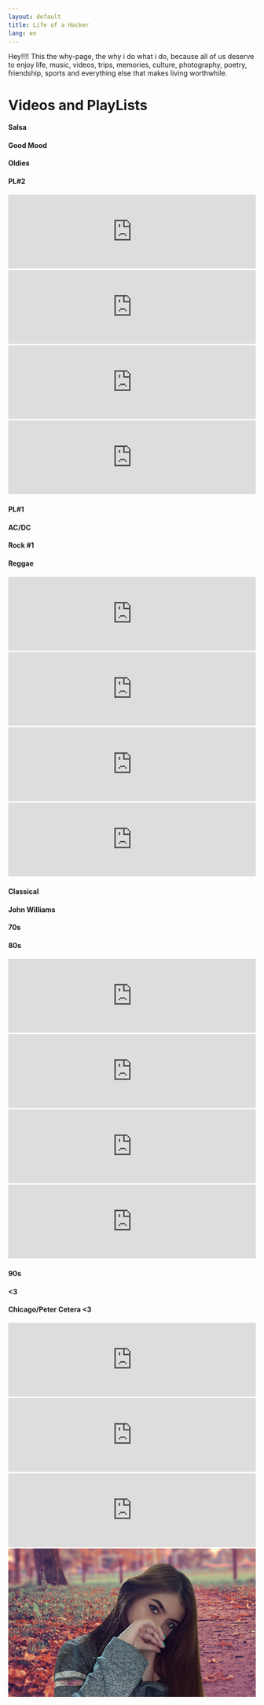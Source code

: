 ```yaml
---
layout: default
title: Life of a Hacker
lang: en
---
```

Hey!!!! This the why-page, the why i do what i do, because all of us deserve to enjoy life, music, videos, trips, memories, culture, photography, poetry, friendship, sports and everything else that makes living worthwhile.

<h1 class="display-1">Videos and PlayLists</h1>

<!-- First Row Titles -->
<div class="row ml-0 mr-0">
  <div class="col-sm-12 col-md-6 col-lg-3 p-0">
    <h4 class="display-3 m-0">Salsa</h4>
  </div>
  <div class="col-sm-12 col-md-6 col-lg-3 p-0">
    <h4 class="display-3 m-0">Good Mood</h4>
  </div>
  <div class="col-sm-12 col-md-6 col-lg-3 p-0">
    <h4 class="display-3 m-0">Oldies</h4>
  </div>
  <div class="col-sm-12 col-md-6 col-lg-3 p-0">
    <h4 class="display-3 m-0">PL#2</h4>
  </div>
</div>

<!-- First Row Videos -->
<div class="row ml-0 mr-0">
  <!-- First Column -->
  <div class="col-sm-12 col-md-6 col-lg-3 p-0">
    <iframe width="100%" src="https://www.youtube.com/embed/videoseries?list=PLAx5WRK7eNtkkV1draa-cICAeILScpJX9" frameborder="0" allow="accelerometer; autoplay; encrypted-media; gyroscope; picture-in-picture" allowfullscreen></iframe>
  </div>
  <!-- Second Column -->
  <div class="col-sm-12 col-md-6 col-lg-3 p-0">
    <iframe width="100%" src="https://www.youtube.com/embed/videoseries?list=PLAx5WRK7eNtlwn96im4HOpAm5HZaL9deo" frameborder="0" allow="accelerometer; autoplay; encrypted-media; gyroscope; picture-in-picture" allowfullscreen></iframe>
  </div>
  <!-- Third Column -->
  <div class="col-sm-12 col-md-6 col-lg-3 p-0">
    <iframe width="100%" src="https://www.youtube.com/embed/videoseries?list=PLAx5WRK7eNtnmlqrUY2ADG3KWQa5ciwtm" frameborder="0" allow="accelerometer; autoplay; encrypted-media; gyroscope; picture-in-picture" allowfullscreen></iframe>
  </div>
  <!-- Fourth Column -->
  <div class="col-sm-12 col-md-6 col-lg-3 p-0">
    <iframe width="100%" src="https://www.youtube.com/embed/videoseries?list=PLAx5WRK7eNtlWSz1k2wXzXp3lGapo1BUc" frameborder="0" allow="accelerometer; autoplay; encrypted-media; gyroscope; picture-in-picture" allowfullscreen></iframe>
  </div>
</div>

<!-- Second Row Titles -->
<div class="row ml-0 mr-0">
  <div class="col-sm-12 col-md-6 col-lg-3 p-0">
    <h4 class="display-3 m-0">PL#1</h4>
  </div>
  <div class="col-sm-12 col-md-6 col-lg-3 p-0">
    <h4 class="display-3 m-0">AC/DC</h4>
  </div>
  <div class="col-sm-12 col-md-6 col-lg-3 p-0">
    <h4 class="display-3 m-0">Rock #1</h4>
  </div>
  <div class="col-sm-12 col-md-6 col-lg-3 p-0">
    <h4 class="display-3 m-0">Reggae</h4>
  </div>
</div
>
<!-- Second Row Videos -->
<div class="row ml-0 mr-0">
  <!-- First Column -->
  <div class="col-sm-12 col-md-6 col-lg-3 p-0">
    <iframe width="100%" src="https://www.youtube.com/embed/videoseries?list=PLAx5WRK7eNtlxXgIF6x3ocfntUO6X_R22" frameborder="0" allow="accelerometer; autoplay; encrypted-media; gyroscope; picture-in-picture" allowfullscreen></iframe>
  </div>

  <!-- Second Column -->
  <div class="col-sm-12 col-md-6 col-lg-3 p-0">
    <iframe width="100%" src="https://www.youtube.com/embed/videoseries?list=PLAx5WRK7eNtlfA6bZtiL9g57WRKi1oF9F" frameborder="0" allow="accelerometer; autoplay; encrypted-media; gyroscope; picture-in-picture" allowfullscreen></iframe>
  </div>

  <!-- Third Column -->
  <div class="col-sm-12 col-md-6 col-lg-3 p-0">
    <iframe width="100%" src="https://www.youtube.com/embed/videoseries?list=PLAx5WRK7eNtk26r3U6zGLFEG5cwr31NxY" frameborder="0" allow="accelerometer; autoplay; encrypted-media; gyroscope; picture-in-picture" allowfullscreen></iframe>
  </div>

  <!-- Fourth Column -->
  <div class="col-sm-12 col-md-6 col-lg-3 p-0">
    <iframe width="100%" src="https://www.youtube.com/embed/videoseries?list=PLAx5WRK7eNtnvT9-Jp5SfA6-IBe0B26os" frameborder="0" allow="accelerometer; autoplay; encrypted-media; gyroscope; picture-in-picture" allowfullscreen></iframe>
  </div>

</div>

<!-- Third Row Titles -->
<div class="row ml-0 mr-0">
  <div class="col-sm-12 col-md-6 col-lg-3 p-0">
    <h4 class="display-3 m-0">Classical</h4>
  </div>
  <div class="col-sm-12 col-md-6 col-lg-3 p-0">
    <h4 class="display-3 m-0">John Williams</h4>
  </div>
  <div class="col-sm-12 col-md-6 col-lg-3 p-0">
    <h4 class="display-3 m-0">70s</h4>
  </div>
  <div class="col-sm-12 col-md-6 col-lg-3 p-0">
    <h4 class="display-3 m-0">80s</h4>
  </div>
</div>

<!-- Third Row Videos -->
<div class="row ml-0 mr-0">
  <!-- First Column -->
  <div class="col-sm-12 col-md-6 col-lg-3 p-0">
    <iframe width="100%" src="https://www.youtube.com/embed/videoseries?list=PLAx5WRK7eNtkwghL_UA4iSTsGWk-R7_H6" frameborder="0" allow="accelerometer; autoplay; encrypted-media; gyroscope; picture-in-picture" allowfullscreen></iframe>
  </div>

  <!-- Second Column -->
  <div class="col-sm-12 col-md-6 col-lg-3 p-0">
    <iframe width="100%" src="https://www.youtube.com/embed/videoseries?list=PLAx5WRK7eNtnZOttCz2yFB9Rbvi_lZ3BH" frameborder="0" allow="accelerometer; autoplay; encrypted-media; gyroscope; picture-in-picture" allowfullscreen></iframe>
  </div>

  <!-- Third Column -->
  <div class="col-sm-12 col-md-6 col-lg-3 p-0">
    <iframe width="100%" src="https://www.youtube.com/embed/videoseries?list=PLAx5WRK7eNtkcwWyVv5r0342Wf8Yuemtt" frameborder="0" allow="accelerometer; autoplay; encrypted-media; gyroscope; picture-in-picture" allowfullscreen></iframe>
  </div>

  <!-- Fourth Column -->
  <div class="col-sm-12 col-md-6 col-lg-3 p-0">
    <iframe width="100%" src="https://www.youtube.com/embed/videoseries?list=PLAx5WRK7eNtn7YaHiZLTYR55TF6msEYli" frameborder="0" allow="accelerometer; autoplay; encrypted-media; gyroscope; picture-in-picture" allowfullscreen></iframe>
  </div>
</div>

<!-- Fourth Row Titles -->
<div class="row ml-0 mr-0">
  <div class="col-sm-12 col-md-6 col-lg-3 p-0">
    <h4 class="display-3 m-0">90s</h4>
  </div>
  <div class="col-sm-12 col-md-6 col-lg-3 p-0">
    <h4 class="display-3 m-0"><3</h4>
  </div>
  <div class="col-sm-12 col-md-6 col-lg-3 p-0">
    <h4 class="display-3 m-0">Chicago/Peter Cetera <3</h4>
  </div>
  <div class="col-sm-12 col-md-6 col-lg-3 p-0">
  </div>
</div>

<!-- Fourth Row Videos -->
<div class="row ml-0 mr-0">
  <!-- First Column -->
  <div class="col-sm-12 col-md-6 col-lg-3 p-0">
    <iframe width="100%" src="https://www.youtube.com/embed/videoseries?list=PLAx5WRK7eNtlAuZvDZDK-IeJO6-_3Jayx" frameborder="0" allow="accelerometer; autoplay; encrypted-media; gyroscope; picture-in-picture" allowfullscreen></iframe>
  </div>

  <!-- Second Column -->
  <div class="col-sm-12 col-md-6 col-lg-3 p-0">
    <iframe width="100%" src="https://www.youtube.com/embed/videoseries?list=PLAx5WRK7eNtllr52kI7jleUoYdY5JseW6" frameborder="0" allow="accelerometer; autoplay; encrypted-media; gyroscope; picture-in-picture" allowfullscreen></iframe>
  </div>

  <!-- Third Column -->
  <div class="col-sm-12 col-md-6 col-lg-3 p-0">
    <iframe width="100%" src="https://www.youtube.com/embed/videoseries?list=PLAx5WRK7eNtlhCUHbWmbxdL5_AtlH-9NL" frameborder="0" allow="accelerometer; autoplay; encrypted-media; gyroscope; picture-in-picture" allowfullscreen></iframe>
  </div>

  <!-- Fourth Column -->
  <div class="col-sm-12 col-md-6 col-lg-3 p-0">
    <img src="/assets/images/andrea/andrea-1.png" class="img-thumbnail img-fluid" alt="Deep Look">
  </div>
</div>


